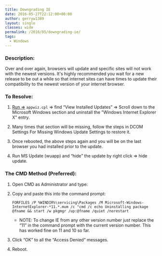 ```yaml
---
title: Downgrading IE
date: 2016-05-27T22:12:00+00:00
author: gerryw1389
layout: single
classes: wide
permalink: /2016/05/downgrading-ie/
tags:
  - Windows
---
```

<!--more-->

### Description:

Over and over again, browsers will update and specific sites will not work with the newest versions. It's highly recommended you wait for a new release to be out a while so that internet sites can have times to update their compatibility to the newest version of your internet browser.

### To Resolve:

1. [Run =>](https://automationadmin.com/2016/05/command-prompt-overview/) `appwiz.cpl` => find &#8220;View Installed Updates&#8221; => Scroll down to the Microsoft Windows section and uninstall the "Windows Internet Explorer X" entry.

2. Many times that section will be missing, follow the steps in DCOM Settings For Missing Windows Update Settings to restore it.

3. Once rebooted, the above steps again and you will be on the last browser you had installed prior to the update.

4. Run MS Update (wuapp) and &#8220;hide&#8221; the update by right click => hide update.

### The CMD Method (Preferred):

1. Open CMD as Administrator and type:

2. Copy and paste this into the command prompt:

   ```console
   FORFILES /P %WINDIR%\servicing\Packages /M Microsoft-Windows-InternetExplorer-*11.*.mum /c "cmd /c echo Uninstalling package @fname && start /w pkgmgr /up:@fname /quiet /norestart
   ```

   - NOTE: To change IE from any other version number just replace the &#8220;11&#8221; in the command prompt with the current version number. This has worked fine on 11 and 10 so far.

3. Click &#8220;OK&#8221; to all the &#8220;Access Denied&#8221; messages.

4. Reboot.
